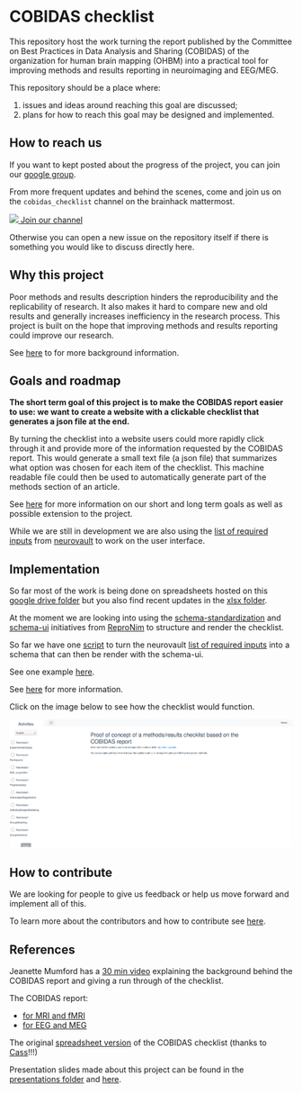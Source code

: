 # COBIDAS checklist

This repository host the work turning the report published by the Committee on Best Practices in Data Analysis and Sharing (COBIDAS) of the organization for human brain mapping (OHBM) into a practical tool for improving methods and results reporting in neuroimaging and EEG/MEG.

This repository should be a place where:
1. issues and ideas around reaching this goal are discussed;
2. plans for how to reach this goal may be designed and implemented.


## How to reach us

If you want to kept posted about the progress of the project, you can join our [google group](https://groups.google.com/d/forum/cobidas-checklist).

From more frequent updates and behind the scenes, come and join us on the `cobidas_checklist` channel on the brainhack mattermost.

<a href="https://mattermost.brainhack.org/brainhack/channels/cobidas_checklist"><img src="http://www.mattermost.org/wp-content/uploads/2016/03/logoHorizontal.png" width=100px /> Join our channel </a>

Otherwise you can open a new issue on the repository itself if there is something you would like to discuss directly here.


## Why this project

Poor methods and results description hinders the reproducibility and the replicability of research. It also makes it hard to compare new and old results and generally increases inefficiency in the research process. This project is built on the hope that improving methods and results reporting could improve our research.

See [here](./why_this_project.md) to for more background information.


## Goals and roadmap

**The short term goal of this project is to make the COBIDAS report easier to use: we want to create a website with a clickable checklist that generates a json file at the end.**

By turning the checklist into a website users could more rapidly click through it and provide more of the information requested by the COBIDAS report. This would generate a small text file (a json file) that summarizes what option was chosen for each item of the checklist. This machine readable file could then be used to automatically generate part of the methods section of an article.

See [here](./goals.md) for more information on our short and long term goals as well as possible extension to the project.

While we are still in development we are also using the [list of required inputs](./xlsx/metadata_neurovault.csv) from [neurovault](https://www.neurovault.org/) to work on the user interface.


## Implementation

So far most of the work is being done on spreadsheets hosted on this [google drive folder](https://drive.google.com/drive/folders/1wg5k-6pSB3mQm_a30abX6qb-lzTn_S-Y?usp=sharing) but you also find recent updates in the [xlsx folder](./xlsx/me).

At the moment we are looking into using the [schema-standardization](https://github.com/ReproNim/schema-standardization) and [schema-ui](https://github.com/ReproNim/schema-ui) initiatives from [ReproNim](http://www.repronim.org/) to structure and render the checklist.

So far we have one [script](./python/create_neurovault_schema.py) to turn the neurovault [list of required inputs](./xlsx/metadata_neurovault.csv) into a schema that can then be render with the schema-ui.

See one example [here](https://schema-ui.anisha.pizza/#/).

See [here](./how_to_render_the_checklist.md) for more information.

Click on the image below to see how the checklist would function.

[![](./img/LandingPage.png)](https://drive.google.com/file/d/1zT-oxxVESq0nSUvyU3iM1gzIxAt-6XOc/view)


## How to contribute

We are looking for people to give us feedback or help us move forward and implement all of this.

To learn more about the contributors and how to contribute see [here](./contributors.md).


## References

Jeanette Mumford has a [30 min video](https://www.youtube.com/watch?v=bsM4KowO5Vc&t=175s) explaining the background behind the COBIDAS report and giving a run through of the checklist.

The COBIDAS report:
- [for MRI and fMRI](https://www.biorxiv.org/content/10.1101/054262v2)
- [for EEG and MEG](https://osf.io/a8dhx/)

The original [spreadsheet version](https://osf.io/qkb9t/) of the COBIDAS checklist (thanks to [Cass](https://github.com/cassgvp)!!!)

Presentation slides made about this project can be found in the [presentations folder](./presentations) and [here](./presentations/links.md).
